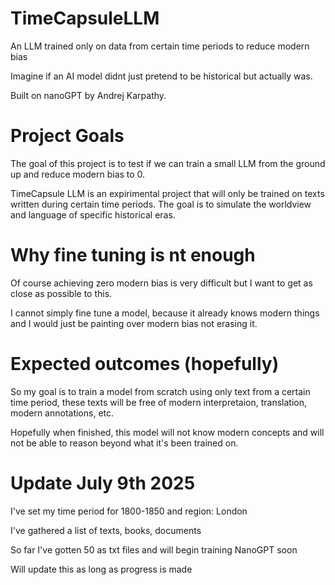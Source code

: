 # TimeCapsuleLLM
An LLM trained only on data from certain time periods to reduce modern bias

Imagine if an AI model didnt just pretend to be historical but actually was.

Built on nanoGPT by Andrej Karpathy.

# Project Goals 
The goal of this project is to test if we can train a small LLM from the ground up and reduce modern bias to 0. 

TimeCapsule LLM is an expirimental project that will only be trained on texts written during certain time periods. The goal is to simulate the worldview and language of specific historical eras.

# Why fine tuning is nt enough 

Of course achieving zero modern bias is very difficult but I want to get as close as possible to this.

I cannot simply fine tune a model, because it already knows modern things and I would just be painting over modern bias not erasing it.

# Expected outcomes (hopefully)

So my goal is to train a model from scratch using only text from a certain time period, these texts will be free of modern interpretaion, translation, modern annotations, etc.

Hopefully when finished, this model will not know modern concepts and will not be able to reason beyond what it's been trained on.

# Update July 9th 2025

I've set my time period for 1800-1850 and region: London 

I've gathered a list of texts, books, documents 

So far I've gotten 50 as txt files and will begin training NanoGPT soon 

Will update this as long as progress is made
